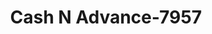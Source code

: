 ---
f_zip-code: 30901
f_state-code: GA
title: Cash N Advance-7957
f_phone: 706-774-0018
f_city-only: Augusta
f_address: 821 15Th Street Augusta
f_location-unique-id: '7957'
slug: cash-n-advance-7957
updated-on: '2024-05-30T13:46:58.046Z'
created-on: '2024-05-30T13:36:59.803Z'
published-on: '2024-05-30T13:54:32.469Z'
f_city-state: cms/city/augusta-ga.md
f_company: cms/company/cash-n-advance.md
f_state: cms/state/georgia.md
layout: '[payday-loan].html'
tags: payday-loan
---